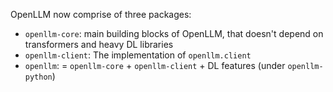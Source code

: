 OpenLLM now comprise of three packages:

- `openllm-core`: main building blocks of OpenLLM, that doesn't depend on transformers and heavy DL libraries
- `openllm-client`: The implementation of `openllm.client`
- `openllm`: = `openllm-core` + `openllm-client` + DL features (under `openllm-python`)
